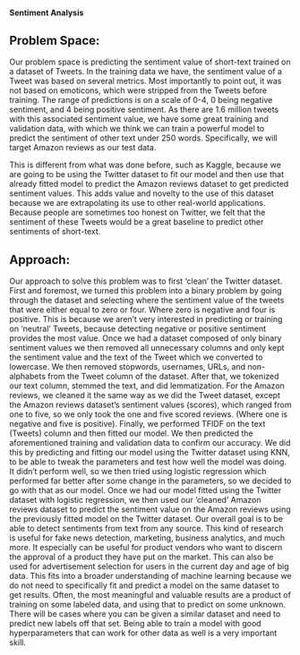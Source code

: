 #### Sentiment Analysis


## Problem Space:

Our problem space is predicting the sentiment value of short-text trained on a dataset of Tweets. In the training data we have, the sentiment value of a Tweet was based on several metrics. Most importantly to point out, it was not based on emoticons, which were stripped from the Tweets before training. The range of predictions is on a scale of 0-4, 0 being negative sentiment, and 4 being positive sentiment. As there are 1.6 million tweets with this associated sentiment value, we have some great training and validation data, with which we think we can train a powerful model to predict the sentiment of other text under 250 words. Specifically, we will target Amazon reviews as our test data. 

This is different from what was done before, such as Kaggle, because we are going to be using the Twitter dataset to fit our model and then use that already fitted model to predict the Amazon reviews dataset to get predicted sentiment values. This adds value and novelty to the use of this dataset because we are extrapolating its use to other real-world applications. Because people are sometimes too honest on Twitter, we felt that the sentiment of these Tweets would be a great baseline to predict other sentiments of short-text.

## Approach:

Our approach to solve this problem was to first ‘clean’ the Twitter dataset. First and foremost, we turned this problem into a binary problem by going through the dataset and selecting where the sentiment value of the tweets that were either equal to zero or four. Where zero is negative and four is positive. This is because we aren’t very interested in predicting or training on ‘neutral’ Tweets, because detecting negative or positive sentiment provides the most value. Once we had a dataset composed of only binary sentiment values we then removed all unnecessary columns and only kept the sentiment value and the text of the Tweet which we converted to lowercase. We then removed stopwords, usernames, URLs, and non-alphabets from the Tweet column of the dataset. After that, we tokenized our text column, stemmed the text, and did lemmatization. For the Amazon reviews, we cleaned it the same way as we did the Tweet dataset, except the Amazon reviews dataset’s sentiment values (scores), which ranged from one to five, so we only took the one and five scored reviews. (Where one is negative and five is positive). Finally, we performed TFIDF on the text (Tweets) column and then fitted our model. 
We then predicted the aforementioned training and validation data to confirm our accuracy. We did this by predicting and fitting our model using the Twitter dataset using KNN, to be able to tweak the parameters and test how well the model was doing. It didn’t perform well, so we then tried using logistic regression which performed far better after some change in the parameters, so we decided to go with that as our model. 
Once we had our model fitted using the Twitter dataset with logistic regression, we then used our ‘cleaned’ Amazon reviews dataset to predict the sentiment value on the Amazon reviews using the previously fitted model on the Twitter dataset. 
	Our overall goal is to be able to detect sentiments from text from any source. This kind of research is useful for fake news detection, marketing, business analytics, and much more. It especially can be useful for product vendors who want to discern the approval of a product they have put on the market. This can also be used for advertisement selection for users in the current day and age of big data.
	This fits into a broader understanding of machine learning because we do not need to specifically fit and predict a model on the same dataset to get results. Often, the most meaningful and valuable results are a product of training on some labeled data, and using that to predict on some unknown. There will be cases where you can be given a similar dataset and need to predict new labels off that set. Being able to train a model with good hyperparameters that can work for other data as well is a very important skill. 




